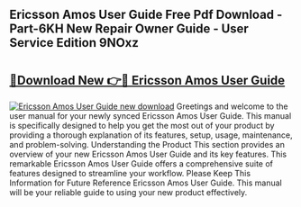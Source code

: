 ## Ericsson Amos User Guide Free Pdf Download - Part-6KH New Repair Owner Guide - User Service Edition 9NOxz

# <h2><a href="http://bc6047.oget.top/?id=Ericsson+Amos+User+Guide">🔗Download New 👉🔴 Ericsson Amos User Guide</a></h2>

[![Ericsson Amos User Guide new download](https://i.imgur.com/5g1atiW.png)](http://bc6047.oget.top/?id=Ericsson+Amos+User+Guide)
Greetings and welcome to the user manual for your newly synced Ericsson Amos User Guide. This manual is specifically designed to help you get the most out of your product by providing a thorough explanation of its features, setup, usage, maintenance, and problem-solving. Understanding the Product This section provides an overview of your new Ericsson Amos User Guide and its key features. This remarkable Ericsson Amos User Guide offers a comprehensive suite of features designed to streamline your workflow. Please Keep This Information for Future Reference Ericsson Amos User Guide. This manual will be your reliable guide to using your new product effectively.
